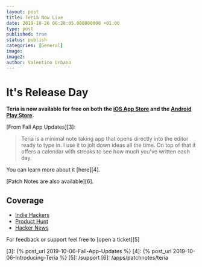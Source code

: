 ```yaml
---
layout: post
title: Teria Now Live
date: 2019-10-26 06:28:05.000000000 +01:00
type: post
published: true
status: publish
categories: [General]
image:
image2:
author: Valentino Urbano
---
```


# It's Release Day

**Teria is now available for free on both the [iOS App Store][1] and the [Android Play Store][2].**

[From Fall App Updates][3]:
> Teria is a minimal note taking app that opens directly into the editor ready to type in. I use it to jolt down ideas all the time. On top of that it offers a calendar with streaks to see how much you've written each day.
>
You can learn more about it [here][4].

[Patch Notes are also available][6].

## Coverage

- [Indie Hackers][7]
- [Product Hunt][8]
- [Hacker News][9]


For feedback or support feel free to [open a ticket][5]

[1]: https://testflight.apple.com/join/RofFp4Z5
[2]: https://play.google.com/store/apps/details?id=com.valentinourbano.markdowneditor
[3]: {% post_url 2019-10-06-Fall-App-Updates %}
[4]: {% post_url 2019-10-06-Introducing-Teria %}
[5]: /support
[6]: /apps/patchnotes/teria

[7]: https://www.indiehackers.com/product/teria
[8]: https://www.producthunt.com/posts/teria
[9]: https://news.ycombinator.com/